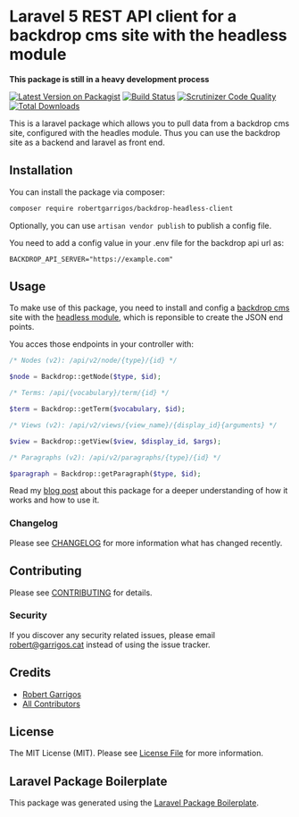 # Laravel 5 REST API client for a backdrop cms site with the headless module

**This package is still in a heavy development process**

[![Latest Version on Packagist](https://img.shields.io/packagist/v/robertgarrigos/backdrop-headless-client.svg?style=flat-square)](https://packagist.org/packages/robertgarrigos/backdrop-headless-client)
[![Build Status](https://img.shields.io/travis/robertgarrigos/backdrop-headless-client/master.svg?style=flat-square)](https://travis-ci.org/robertgarrigos/backdrop-headless-client)
[![Scrutinizer Code Quality](https://scrutinizer-ci.com/g/robertgarrigos/backdrop-headless-client/badges/quality-score.png?b=master)](https://scrutinizer-ci.com/g/robertgarrigos/backdrop-headless-client/?branch=master)
[![Total Downloads](https://img.shields.io/packagist/dt/robertgarrigos/backdrop-headless-client.svg?style=flat-square)](https://packagist.org/packages/robertgarrigos/backdrop-headless-client)

This is a laravel package which allows you to pull data from a backdrop cms site, configured with the headles module. Thus you can use the backdrop site as a backend and laravel as front end.

## Installation

You can install the package via composer:

```bash
composer require robertgarrigos/backdrop-headless-client
```
Optionally, you can use `artisan vendor publish` to publish a config file.

You need to add a config value in your .env file for the backdrop api url as:

```
BACKDROP_API_SERVER="https://example.com"
```

## Usage

To make use of this package, you need to install and config a [backdrop cms](https://github.com/backdrop/backdrop) site with the [headless module](https://github.com/backdrop-contrib/headless), which is reponsible to create the JSON end points.

You acces those endpoints in your controller with:

```php
/* Nodes (v2): /api/v2/node/{type}/{id} */

$node = Backdrop::getNode($type, $id);

/* Terms: /api/{vocabulary}/term/{id} */

$term = Backdrop::getTerm($vocabulary, $id);

/* Views (v2): /api/v2/views/{view_name}/{display_id}{arguments} */

$view = Backdrop::getView($view, $display_id, $args);

/* Paragraphs (v2): /api/v2/paragraphs/{type}/{id} */

$paragraph = Backdrop::getParagraph($type, $id);
```

Read my [blog post](https://www.garrigos.cat/blog/how-to-set-a-backdrop-cms-as-backend-and-a-laravel-as-frontend) about this package for a deeper understanding of how it works and how to use it.

### Changelog

Please see [CHANGELOG](CHANGELOG.md) for more information what has changed recently.

## Contributing

Please see [CONTRIBUTING](CONTRIBUTING.md) for details.

### Security

If you discover any security related issues, please email robert@garrigos.cat instead of using the issue tracker.

## Credits

- [Robert Garrigos](https://github.com/robertgarrigos)
- [All Contributors](../../contributors)

## License

The MIT License (MIT). Please see [License File](LICENSE.md) for more information.

## Laravel Package Boilerplate

This package was generated using the [Laravel Package Boilerplate](https://laravelpackageboilerplate.com).
